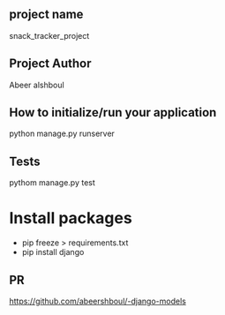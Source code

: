 ## project name

snack_tracker_project

## Project Author

Abeer alshboul

## How to initialize/run your application

python manage.py runserver

## Tests

pythom manage.py test

# Install packages

* pip freeze > requirements.txt 
* pip install django

## PR
https://github.com/abeershboul/-django-models
